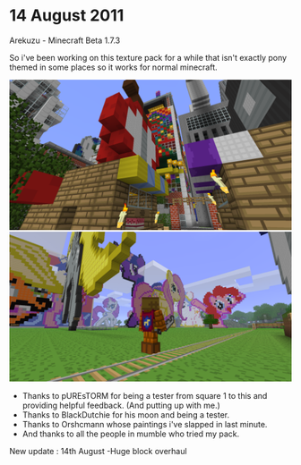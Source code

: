 # 14 August 2011
Arekuzu - Minecraft Beta 1.7.3

So i've been working on this texture pack for a while that isn't exactly pony themed in some places so it works for normal minecraft.

![L&T Screenshot](../../images/1.png)
![L&T Screenshot](../../images/2.png)

- Thanks to pUREsTORM for being a tester from square 1 to this and providing helpful feedback. (And putting up with me.)
- Thanks to BlackDutchie for his moon and being a tester.
- Thanks to Orshcmann whose paintings i've slapped in last minute.
- And thanks to all the people in mumble who tried my pack.

New update : 14th August
-Huge block overhaul
